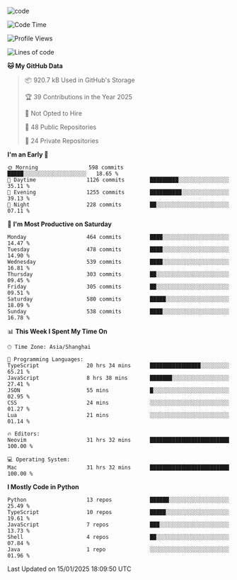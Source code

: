 
<!--
**liuyaanng/liuyaanng** is a ✨ _special_ ✨ repository because its `README.md` (this file) appears on your GitHub profile.

Here are some ideas to get you started:

- 🔭 I’m currently working on ...
- 🌱 I’m currently learning ...
- 👯 I’m looking to collaborate on ...
- 🤔 I’m looking for help with ...
- 💬 Ask me about ...
- 📫 How to reach me: ...
- 😄 Pronouns: ...
- ⚡ Fun fact: ...
-->


![code](https://cdn.jsdelivr.net/gh/liuyaanng/liuyaanng@1.0/code.gif) 

<!--START_SECTION:waka-->
![Code Time](http://img.shields.io/badge/Code%20Time-1%2C146%20hrs%2018%20mins-blue)

![Profile Views](http://img.shields.io/badge/Profile%20Views-0-blue)

![Lines of code](https://img.shields.io/badge/From%20Hello%20World%20I%27ve%20Written-18.8%20million%20lines%20of%20code-blue)

**🐱 My GitHub Data** 

> 📦 920.7 kB Used in GitHub's Storage 
 > 
> 🏆 39 Contributions in the Year 2025
 > 
> 🚫 Not Opted to Hire
 > 
> 📜 48 Public Repositories 
 > 
> 🔑 24 Private Repositories 
 > 
**I'm an Early 🐤** 

```text
🌞 Morning                598 commits         █████░░░░░░░░░░░░░░░░░░░░   18.65 % 
🌆 Daytime                1126 commits        █████████░░░░░░░░░░░░░░░░   35.11 % 
🌃 Evening                1255 commits        ██████████░░░░░░░░░░░░░░░   39.13 % 
🌙 Night                  228 commits         ██░░░░░░░░░░░░░░░░░░░░░░░   07.11 % 
```
📅 **I'm Most Productive on Saturday** 

```text
Monday                   464 commits         ████░░░░░░░░░░░░░░░░░░░░░   14.47 % 
Tuesday                  478 commits         ████░░░░░░░░░░░░░░░░░░░░░   14.90 % 
Wednesday                539 commits         ████░░░░░░░░░░░░░░░░░░░░░   16.81 % 
Thursday                 303 commits         ██░░░░░░░░░░░░░░░░░░░░░░░   09.45 % 
Friday                   305 commits         ██░░░░░░░░░░░░░░░░░░░░░░░   09.51 % 
Saturday                 580 commits         █████░░░░░░░░░░░░░░░░░░░░   18.09 % 
Sunday                   538 commits         ████░░░░░░░░░░░░░░░░░░░░░   16.78 % 
```


📊 **This Week I Spent My Time On** 

```text
🕑︎ Time Zone: Asia/Shanghai

💬 Programming Languages: 
TypeScript               20 hrs 34 mins      ████████████████░░░░░░░░░   65.21 % 
JavaScript               8 hrs 38 mins       ███████░░░░░░░░░░░░░░░░░░   27.41 % 
JSON                     55 mins             █░░░░░░░░░░░░░░░░░░░░░░░░   02.95 % 
CSS                      24 mins             ░░░░░░░░░░░░░░░░░░░░░░░░░   01.27 % 
Lua                      21 mins             ░░░░░░░░░░░░░░░░░░░░░░░░░   01.14 % 

🔥 Editors: 
Neovim                   31 hrs 32 mins      █████████████████████████   100.00 % 

💻 Operating System: 
Mac                      31 hrs 32 mins      █████████████████████████   100.00 % 
```

**I Mostly Code in Python** 

```text
Python                   13 repos            ██████░░░░░░░░░░░░░░░░░░░   25.49 % 
TypeScript               10 repos            █████░░░░░░░░░░░░░░░░░░░░   19.61 % 
JavaScript               7 repos             ███░░░░░░░░░░░░░░░░░░░░░░   13.73 % 
Shell                    4 repos             ██░░░░░░░░░░░░░░░░░░░░░░░   07.84 % 
Java                     1 repo              ░░░░░░░░░░░░░░░░░░░░░░░░░   01.96 % 
```




 Last Updated on 15/01/2025 18:09:50 UTC
<!--END_SECTION:waka-->
